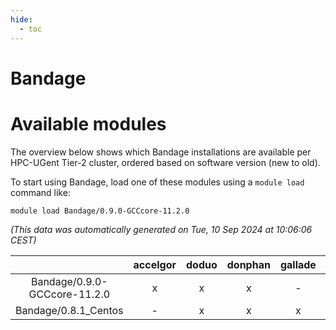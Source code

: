 ```yaml
---
hide:
  - toc
---
```


Bandage
=======

# Available modules


The overview below shows which Bandage installations are available per HPC-UGent Tier-2 cluster, ordered based on software version (new to old).

To start using Bandage, load one of these modules using a `module load` command like:

```shell
module load Bandage/0.9.0-GCCcore-11.2.0
```

*(This data was automatically generated on Tue, 10 Sep 2024 at 10:06:06 CEST)*  

| |accelgor|doduo|donphan|gallade|joltik|shinx|skitty|
| :---: | :---: | :---: | :---: | :---: | :---: | :---: | :---: |
|Bandage/0.9.0-GCCcore-11.2.0|x|x|x|-|x|-|x|
|Bandage/0.8.1_Centos|-|x|x|x|x|-|x|
